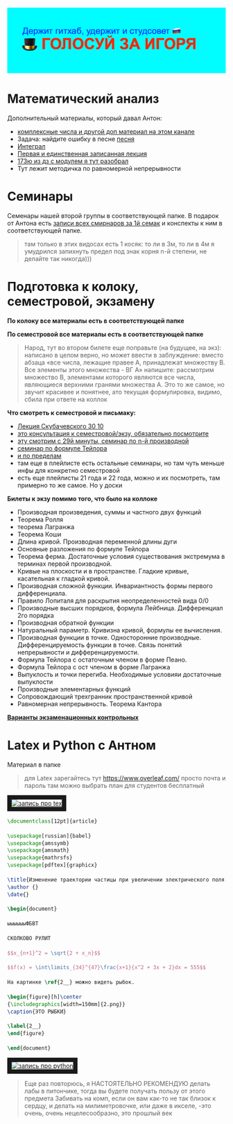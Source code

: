 ![alt-текст](https://github.com/arduinoev3/arduinoev3/blob/main/плакат.png?raw=true)

# Математический анализ

Дополнительный материалы, который давал Антон:
* [комплексные числа и другой доп материал на этом канале](https://www.youtube.com/watch?v=kK6zgC220xM&list=PLj8YIP_UrhohigxmeLe0XXKeqSQh_F66r)
* Задача: найдите ошибку в песне [песня](https://music.yandex.ru/album/6684321/track/48920054?utm_medium=copy_link)
* [Интеграл](https://m.youtube.com/watch?v=VTHtm9G4Nes&list=PLocvKxfon41XqGjhY6sWwd6BXrbx509T5&index=1)
* [Первая и единственная записанная лекция](https://www.youtube.com/watch?v=wgV1iB7vxSA)
* [173ю из дз с модулем я тут разобрал](https://www.youtube.com/watch?v=FZEi2FNOwyA&list=PLthfp5exSWEpNdsBN_z-WJbW4IYcJo8rG&index=12)
* Тут лежит методичка по равномерной непрерывности

# Семинары

Семенары нашей второй группы в соответствующей папке. В подарок от Антона есть [записи всех смирнаров за 1й семак](https://www.youtube.com/watch?v=vXr7qtDXuvk&list=PLocvKxfon41Wvzo9ArMgWKnYlLe83TFb3) и конспекты к ним в соответствующей папке.

> там только в этих видосах есть 1 косяк: то ли в 3м, то ли в 4м я умудрился запихнуть предел под знак корня n-й степени, не делайте так никогда)))


# Подготовка к колоку, семестровой, экзамену

**По колоку все материалы есть в соответствующей папке**

**По семестровой все материалы есть в соответствующей папке**

> Народ, тут во втором билете еще поправьте (на будущее, на экз): написано в целом верно, но может ввести в заблуждение: вместо абзаца «все числа, лежащие правее А, принадлежат множеству B. Все элементы этого множества - ВГ А» напишите: рассмотрим множество B, элементами которого являются все числа, являющиеся верхними гранями множества A. Это то же самое, но звучит красивее и понятнее, ато текущая формулировка, видимо, сбила при ответе на коллок

**Что смотреть к семестровой и письмаку:** 
* [Лекция Скубачевского 30 10](https://www.youtube.com/watch?v=tiSR9er6aVQ)
* [это консультация к семестровой/экзу, обязательно посмотрите](https://www.youtube.com/watch?v=4Wy8BtMzgME&t=1468s)
* [эту смотрим с 29й минуты, семинар по n-й производной](https://www.youtube.com/watch?v=Zybru_6atzg&list=PLocvKxfon41Wvzo9ArMgWKnYlLe83TFb3&index=10)
* [семинар по формуле Тейлора](https://www.youtube.com/watch?v=NejQMl9aY1U&list=PLocvKxfon41Wvzo9ArMgWKnYlLe83TFb3&index=11)
* [и по пределам](https://www.youtube.com/watch?v=AdZniClMoAg&list=PLocvKxfon41Wvzo9ArMgWKnYlLe83TFb3&index=12)
* там еще в плейлисте есть остальные семинары, но там чуть меньше инфы для конкретно семестровой
* есть еще плейлисты 21 года и 22 года, можно и их посмотреть, там примерно то же самое. Но у доски

**Билеты к экзу помимо того, что было на коллоке**
* Производная произведения, суммы и частного двух функций
* Теорема Ролля
* теорема Лагранжа
* Теорема Коши
* Длина кривой. Производная переменной длины дуги
* Основные разложения по формуле Тейлора
* Теорема ферма. Достаточные условия существования экстремума в терминах первой производной.
* Кривые на плоскости и в пространстве. Гладкие кривые, касательная к гладкой кривой.
* Производная сложной функции. Инвариантность формы первого дифференциала.
* Правило Лопиталя для раскрытия неопределенностей вида 0/0
* Производные высших порядков, формула Лейбница. Дифференциал 2го порядка
* Производная обратной функции
* Натуральный параметр. Кривизна кривой, формулы ее вычисления. 
* Производная функции в точке. Односторонние производные. Дифференцируемость функции в точке. Связь понятий непрерывности и дифференцируемости. 
* Формула Тейлора с остаточным членом в форме Пеано.
* Формула Тейлора с ост членом в форме Лагранжа
* Выпуклость и точки перегиба. Необходимые условияи достаточные выпуклости
* Производные элементарных функций
* Сопровождающий трехгранник пространственной кривой
* Равномерная непрерывность. Теорема Кантора


**[Варианты экзаменационных контрольных](https://mipt.ru/education/chair/mathematics/exams/exams.php)**

# Latex и Python с Антном

Материал в папке

> для Latex зарегайтесь тут https://www.overleaf.com/
> просто почта и пароль
> там можно выбрать план для студентов бесплатный

<a href="http://www.youtube.com/watch?feature=player_embedded&v=DmoyTUw2T3U" target="_blank"><img src="http://img.youtube.com/vi/DmoyTUw2T3U/0.jpg" 
alt="запись про tex" width="240" height="180" border="10" /></a>

```latex
\documentclass[12pt]{article}

\usepackage[russian]{babel}
\usepackage{amssymb}
\usepackage{amsmath}
\usepackage{mathrsfs}
\usepackage[pdftex]{graphicx}

\title{Изменение траектории частицы при увеличении электрического поля.}
\author {}
\date{}

\begin{document}

ыыыыыыФБВТ

СКОЛКОВО РУЛИТ 

$$x_{n+1}^2 = \sqrt{2 + x_n}$$

$$f(x) = \int\limits_{34}^{47}\frac{x+1}{x^2 + 3x + 2}dx = 555$$

На картинке \ref{2__} можно видеть рыбок.

\begin{figure}[h]\center
{\includegraphics[width=150mm]{2.png}}
\caption{ЭТО РЫБКИ}

\label{2__}
\end{figure}

\end{document}
```

<a href="http://www.youtube.com/watch?feature=player_embedded&v=MRIHPgoGyNc" target="_blank"><img src="http://img.youtube.com/vi/MRIHPgoGyNc/0.jpg" 
alt="запись про python" width="240" height="180" border="10" /></a>

> Еще раз повторюсь, я НАСТОЯТЕЛЬНО РЕКОМЕНДУЮ делать лабы в питончике, тогда вы будете получать пользу от этого предмета
> Забивать на комп, если он вам как-то не так близок к сердцу, и делать на милиметровочке, или даже в икселе, -это очень, очень нецелесообразно, это прошлый век
